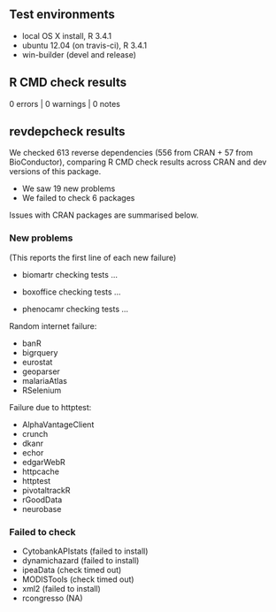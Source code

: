 ## Test environments
* local OS X install, R 3.4.1
* ubuntu 12.04 (on travis-ci), R 3.4.1
* win-builder (devel and release)

## R CMD check results
0 errors | 0 warnings | 0 notes

## revdepcheck results

We checked 613 reverse dependencies (556 from CRAN + 57 from BioConductor), comparing R CMD check results across CRAN and dev versions of this package.

 * We saw 19 new problems
 * We failed to check 6 packages

Issues with CRAN packages are summarised below.

### New problems
(This reports the first line of each new failure)

* biomartr
  checking tests ...

* boxoffice
  checking tests ...

* phenocamr
  checking tests ...

Random internet failure:

* banR
* bigrquery
* eurostat
* geoparser
* malariaAtlas
* RSelenium

Failure due to httptest:

* AlphaVantageClient
* crunch
* dkanr
* echor
* edgarWebR
* httpcache
* httptest
* pivotaltrackR
* rGoodData
* neurobase


### Failed to check

* CytobankAPIstats (failed to install)
* dynamichazard    (failed to install)
* ipeaData         (check timed out)
* MODISTools       (check timed out)
* xml2             (failed to install)
* rcongresso       (NA)
